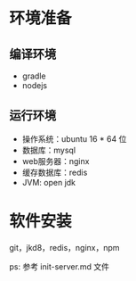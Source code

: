 # 环境准备

## 编译环境
- gradle
- nodejs

## 运行环境
- 操作系统：ubuntu 16 * 64 位
- 数据库：mysql
- web服务器：nginx
- 缓存数据库：redis
- JVM: open jdk

# 软件安装

git，jkd8，redis，nginx，npm

ps: 参考 init-server.md 文件

# 